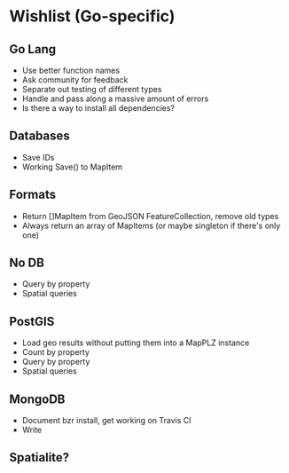 # Wishlist (Go-specific)

## Go Lang

* Use better function names
* Ask community for feedback
* Separate out testing of different types
* Handle and pass along a massive amount of errors
* Is there a way to install all dependencies?

## Databases

* Save IDs
* Working Save() to MapItem

## Formats

* Return []MapItem from GeoJSON FeatureCollection, remove old types
* Always return an array of MapItems (or maybe singleton if there's only one)

## No DB

* Query by property
* Spatial queries

## PostGIS

* Load geo results without putting them into a MapPLZ instance
* Count by property
* Query by property
* Spatial queries

## MongoDB

* Document bzr install, get working on Travis CI
* Write

## Spatialite?
